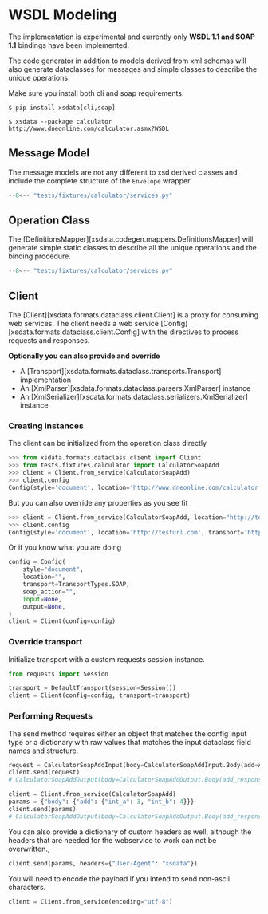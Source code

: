 # WSDL Modeling

The implementation is experimental and currently only **WSDL 1.1 and SOAP 1.1** bindings
have been implemented.

The code generator in addition to models derived from xml schemas will also generate
dataclasses for messages and simple classes to describe the unique operations.

Make sure you install both cli and soap requirements.

```console
$ pip install xsdata[cli,soap]
```

```console
$ xsdata --package calculator http://www.dneonline.com/calculator.asmx?WSDL
```

## Message Model

The message models are not any different to xsd derived classes and include the complete
structure of the `Envelope` wrapper.

```python show_lines="159:182"
--8<-- "tests/fixtures/calculator/services.py"
```

## Operation Class

The [DefinitionsMapper][xsdata.codegen.mappers.DefinitionsMapper] will generate simple
static classes to describe all the unique operations and the binding procedure.

```python show_lines="519:525"
--8<-- "tests/fixtures/calculator/services.py"
```

## Client

The [Client][xsdata.formats.dataclass.client.Client] is a proxy for consuming web
services. The client needs a web service
[Config][xsdata.formats.dataclass.client.Config] with the directives to process requests
and responses.

**Optionally you can also provide and override**

- A [Transport][xsdata.formats.dataclass.transports.Transport] implementation
- An [XmlParser][xsdata.formats.dataclass.parsers.XmlParser] instance
- An [XmlSerializer][xsdata.formats.dataclass.serializers.XmlSerializer] instance

### Creating instances

The client can be initialized from the operation class directly

```python
>>> from xsdata.formats.dataclass.client import Client
>>> from tests.fixtures.calculator import CalculatorSoapAdd
>>> client = Client.from_service(CalculatorSoapAdd)
>>> client.config
Config(style='document', location='http://www.dneonline.com/calculator.asmx', transport='http://schemas.xmlsoap.org/soap/http', soap_action='http://tempuri.org/Add', input=<class 'tests.fixtures.calculator.services.CalculatorSoapAddInput'>, output=<class 'tests.fixtures.calculator.services.CalculatorSoapAddOutput'>, encoding=None)

```

But you can also override any properties as you see fit

```python
>>> client = Client.from_service(CalculatorSoapAdd, location="http://testurl.com")
>>> client.config
Config(style='document', location='http://testurl.com', transport='http://schemas.xmlsoap.org/soap/http', soap_action='http://tempuri.org/Add', input=<class 'tests.fixtures.calculator.services.CalculatorSoapAddInput'>, output=<class 'tests.fixtures.calculator.services.CalculatorSoapAddOutput'>, encoding=None)

```

Or if you know what you are doing

```python
config = Config(
    style="document",
    location="",
    transport=TransportTypes.SOAP,
    soap_action="",
    input=None,
    output=None,
)
client = Client(config=config)
```

### Override transport

Initialize transport with a custom requests session instance.

```python
from requests import Session

transport = DefaultTransport(session=Session())
client = Client(config=config, transport=transport)
```

### Performing Requests

The send method requires either an object that matches the config input type or a
dictionary with raw values that matches the input dataclass field names and structure.

```python
request = CalculatorSoapAddInput(body=CalculatorSoapAddInput.Body(add=Add(10, 2)))
client.send(request)
# CalculatorSoapAddOutput(body=CalculatorSoapAddOutput.Body(add_response=AddResponse(add_result=12)))
```

```python
client = Client.from_service(CalculatorSoapAdd)
params = {"body": {"add": {"int_a": 3, "int_b": 4}}}
client.send(params)
# CalculatorSoapAddOutput(body=CalculatorSoapAddOutput.Body(add_response=AddResponse(add_result=7)))
```

You can also provide a dictionary of custom headers as well, although the headers that
are needed for the webservice to work can not be overwritten.,

```python
client.send(params, headers={"User-Agent": "xsdata"})
```

You will need to encode the payload if you intend to send non-ascii characters.

```python
client = Client.from_service(encoding="utf-8")
```
